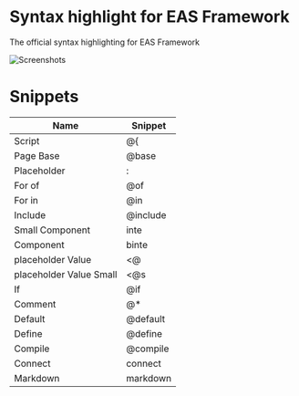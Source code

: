 # Syntax highlight for EAS Framework
The official syntax highlighting for EAS Framework

![Screenshots](https://gitlab.com/eas-framework/eas-framework-extension/-/raw/master/images/screenshot.png)

# Snippets

| Name                    | Snippet  |
|-------------------------|----------|
| Script                  | @{       |
| Page Base               | @base    |
| Placeholder             | :        |
| For of                  | @of      |
| For in                  | @in      |
| Include                 | @include |
| Small Component         | inte     |
| Component               | binte    |
| placeholder Value       | <@       |
| placeholder Value Small | <@s      |
| If                      | @if      |
| Comment                 | @*       |
| Default                 | @default |
| Define                  | @define  |
| Compile                 | @compile |
| Connect                 | connect  |
| Markdown                | markdown |